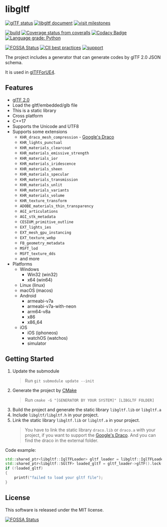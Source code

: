 # libgltf

[![glTF status](https://img.shields.io/badge/glTF-2%2E0-green.svg?style=flat)](https://github.com/KhronosGroup/glTF)
[![libgltf document](https://readthedocs.org/projects/libgltf/badge/?version=latest)](http://libgltf.rtfd.io/)
[![visit milestones](https://img.shields.io/badge/visit-milestones-blue.svg?style=flat)](https://github.com/code4game/libgltf/milestones)

[![build](https://github.com/code4game/libgltf/workflows/build/badge.svg)](https://github.com/code4game/libgltf/actions?query=workflow%3Abuild)
[![Coverage status from coveralls](https://coveralls.io/repos/github/code4game/libgltf/badge.svg?branch=master)](https://coveralls.io/github/code4game/libgltf?branch=master)
[![Codacy Badge](https://app.codacy.com/project/badge/Grade/5480b79467244c528a22defcf1fd9c4f)](https://www.codacy.com/gh/code4game/libgltf/dashboard?utm_source=github.com&amp;utm_medium=referral&amp;utm_content=code4game/libgltf&amp;utm_campaign=Badge_Grade)
[![Language grade: Python](https://img.shields.io/lgtm/grade/python/g/code4game/libgltf.svg?logo=lgtm&logoWidth=18)](https://lgtm.com/projects/g/code4game/libgltf/context:python)

[![FOSSA Status](https://app.fossa.com/api/projects/git%2Bgithub.com%2Fcode4game%2Flibgltf.svg?type=shield)](https://app.fossa.com/projects/git%2Bgithub.com%2Fcode4game%2Flibgltf?ref=badge_shield)
[![CII best practices](https://bestpractices.coreinfrastructure.org/projects/1434/badge)](https://bestpractices.coreinfrastructure.org/projects/1434)
[![support](https://img.shields.io/badge/support-buy%20a%20cup%20of%20coffee-orange.svg?style=flat)](https://c4gio.itch.io/libgltf-ue4)

The project includes a generator that can generate codes by glTF 2.0 JSON schema.

It is used in [glTFForUE4](https://github.com/code4game/glTFForUE4).

## Features

* [glTF 2.0]
* Load the gltf/embedded/glb file
* This is a static library
* Cross platform
* C++17
* Supports the Unicode and UTF8
* Supports some extensions
  * `KHR_draco_mesh_compression` - [Google's Draco]
  * `KHR_lights_punctual`
  * `KHR_materials_clearcoat`
  * `KHR_materials_emissive_strength`
  * `KHR_materials_ior`
  * `KHR_materials_iridescence`
  * `KHR_materials_sheen`
  * `KHR_materials_specular`
  * `KHR_materials_transmission`
  * `KHR_materials_unlit`
  * `KHR_materials_variants`
  * `KHR_materials_volume`
  * `KHR_texture_transform`
  * `ADOBE_materials_thin_transparency`
  * `AGI_articulations`
  * `AGI_stk_metadata`
  * `CESIUM_primitive_outline`
  * `EXT_lights_ies`
  * `EXT_mesh_gpu_instancing`
  * `EXT_texture_webp`
  * `FB_geometry_metadata`
  * `MSFT_lod`
  * `MSFT_texture_dds`
  * and more
* Platforms
  * Windows
    * Win32 (win32)
    * x64 (win64)
  * Linux (linux)
  * macOS (macos)
  * Android
    * armeabi-v7a
    * armeabi-v7a-with-neon
    * arm64-v8a
    * x86
    * x86_64
  * iOS
    * iOS (iphoneos)
    * watchOS (watchos)
    * simulator

## Getting Started

1. Update the submodule
    > Run `git submodule update --init`
2. Generate the project by [CMake]
    > Run `cmake -G "[GENERATOR BY YOUR SYSTEM]" [LIBGLTF FOLDER]`
3. Build the project and generate the static library `libgltf.lib` or `libgltf.a`
4. Include `libgltf/libgltf.h` in your project.
5. Link the static library `libgltf.lib` or `libgltf.a` in your project.
    > You have to link the static library `draco.lib` or `draco.a` with your project, if you want to support the [Google's Draco].
    > And you can find the draco in the external folder.

Code example:

```cpp
std::shared_ptr<libgltf::IglTFLoader> gltf_loader = libgltf::IglTFLoader::Create(/*a function to load the file by std::istream*/);
std::shared_ptr<libgltf::SGlTF> loaded_gltf = gltf_loader->glTF().lock();
if (!loaded_gltf)
{
    printf("failed to load your gltf file");
}
```

## License

This software is released under the MIT license.

[glTF 2.0]: https://www.khronos.org/gltf/
[Google's Draco]: https://github.com/google/draco
[CMake]: https://cmake.org/

[![FOSSA Status](https://app.fossa.com/api/projects/git%2Bgithub.com%2Fcode4game%2Flibgltf.svg?type=large)](https://app.fossa.com/projects/git%2Bgithub.com%2Fcode4game%2Flibgltf?ref=badge_large)

